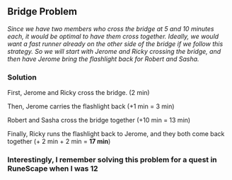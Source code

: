 ## Bridge Problem

*Since we have two members who cross the bridge at 5 and 10 minutes each, it would be optimal to have them cross together. Ideally, we would want a fast runner already on the other side of the bridge if we follow this strategy. So we will start with Jerome and Ricky crossing the bridge, and then have Jerome bring the flashlight back for Robert and Sasha.*

### Solution

First, Jerome and Ricky cross the bridge. (2 min)

Then, Jerome carries the flashlight back (+1 min = 3 min)

Robert and Sasha cross the bridge together (+10 min = 13 min)

Finally, Ricky runs the flashlight back to Jerome, and they both come back together (+ 2 min + 2 min = **17 min**)

### Interestingly, I remember solving this problem for a quest in RuneScape when I was 12